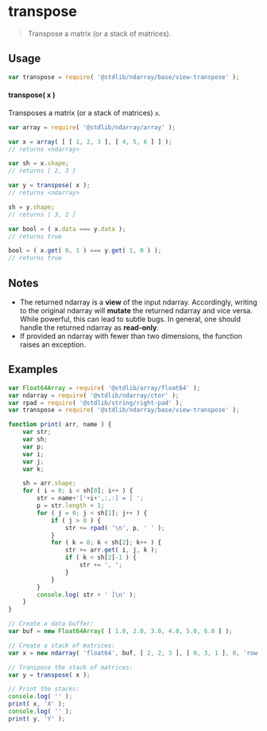 <!--

@license Apache-2.0

Copyright (c) 2022 The Stdlib Authors.

Licensed under the Apache License, Version 2.0 (the "License");
you may not use this file except in compliance with the License.
You may obtain a copy of the License at

   http://www.apache.org/licenses/LICENSE-2.0

Unless required by applicable law or agreed to in writing, software
distributed under the License is distributed on an "AS IS" BASIS,
WITHOUT WARRANTIES OR CONDITIONS OF ANY KIND, either express or implied.
See the License for the specific language governing permissions and
limitations under the License.

-->

# transpose

> Transpose a matrix (or a stack of matrices).

<!-- Section to include introductory text. Make sure to keep an empty line after the intro `section` element and another before the `/section` close. -->

<section class="intro">

</section>

<!-- /.intro -->

<!-- Package usage documentation. -->

<section class="usage">

## Usage

```javascript
var transpose = require( '@stdlib/ndarray/base/view-transpose' );
```

#### transpose( x )

Transposes a matrix (or a stack of matrices) `x`.

```javascript
var array = require( '@stdlib/ndarray/array' );

var x = array( [ [ 1, 2, 3 ], [ 4, 5, 6 ] ] );
// returns <ndarray>

var sh = x.shape;
// returns [ 2, 3 ]

var y = transpose( x );
// returns <ndarray>

sh = y.shape;
// returns [ 3, 2 ]

var bool = ( x.data === y.data );
// returns true

bool = ( x.get( 0, 1 ) === y.get( 1, 0 ) );
// returns true
```

</section>

<!-- /.usage -->

<!-- Package usage notes. Make sure to keep an empty line after the `section` element and another before the `/section` close. -->

<section class="notes">

## Notes

-   The returned ndarray is a **view** of the input ndarray. Accordingly, writing to the original ndarray will **mutate** the returned ndarray and vice versa. While powerful, this can lead to subtle bugs. In general, one should handle the returned ndarray as **read-only**.
-   If provided an ndarray with fewer than two dimensions, the function raises an exception.

</section>

<!-- /.notes -->

<!-- Package usage examples. -->

<section class="examples">

## Examples

<!-- eslint-disable stdlib/no-redeclare -->

<!-- eslint no-undef: "error" -->

```javascript
var Float64Array = require( '@stdlib/array/float64' );
var ndarray = require( '@stdlib/ndarray/ctor' );
var rpad = require( '@stdlib/string/right-pad' );
var transpose = require( '@stdlib/ndarray/base/view-transpose' );

function print( arr, name ) {
    var str;
    var sh;
    var p;
    var i;
    var j;
    var k;

    sh = arr.shape;
    for ( i = 0; i < sh[0]; i++ ) {
        str = name+'['+i+',:,:] = [ ';
        p = str.length + 1;
        for ( j = 0; j < sh[1]; j++ ) {
            if ( j > 0 ) {
                str += rpad( '\n', p, ' ' );
            }
            for ( k = 0; k < sh[2]; k++ ) {
                str += arr.get( i, j, k );
                if ( k < sh[2]-1 ) {
                    str += ', ';
                }
            }
        }
        console.log( str + ' ]\n' );
    }
}

// Create a data buffer:
var buf = new Float64Array( [ 1.0, 2.0, 3.0, 4.0, 5.0, 6.0 ] );

// Create a stack of matrices:
var x = new ndarray( 'float64', buf, [ 2, 2, 3 ], [ 0, 3, 1 ], 0, 'row-major' );

// Transpose the stack of matrices:
var y = transpose( x );

// Print the stacks:
console.log( '' );
print( x, 'X' );
console.log( '' );
print( y, 'Y' );
```

</section>

<!-- /.examples -->

<!-- Section to include cited references. If references are included, add a horizontal rule *before* the section. Make sure to keep an empty line after the `section` element and another before the `/section` close. -->

<section class="references">

</section>

<!-- /.references -->

<!-- Section for related `stdlib` packages. Do not manually edit this section, as it is automatically populated. -->

<section class="related">

</section>

<!-- /.related -->

<!-- Section for all links. Make sure to keep an empty line after the `section` element and another before the `/section` close. -->

<section class="links">

</section>

<!-- /.links -->
